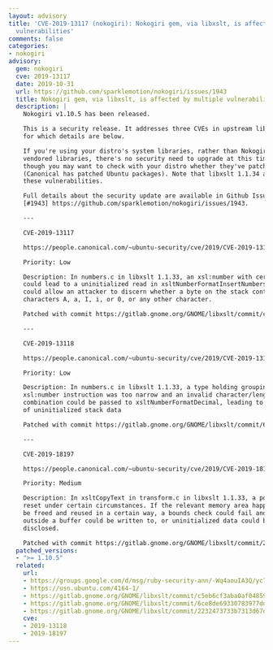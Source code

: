 ```yaml
---
layout: advisory
title: 'CVE-2019-13117 (nokogiri): Nokogiri gem, via libxslt, is affected by multiple
  vulnerabilities'
comments: false
categories:
- nokogiri
advisory:
  gem: nokogiri
  cve: 2019-13117
  date: 2019-10-31
  url: https://github.com/sparklemotion/nokogiri/issues/1943
  title: Nokogiri gem, via libxslt, is affected by multiple vulnerabilities
  description: |
    Nokogiri v1.10.5 has been released.

    This is a security release. It addresses three CVEs in upstream libxml2,
    for which details are below.

    If you're using your distro's system libraries, rather than Nokogiri's
    vendored libraries, there's no security need to upgrade at this time,
    though you may want to check with your distro whether they've patched this
    (Canonical has patched Ubuntu packages). Note that libxslt 1.1.34 addresses
    these vulnerabilities.

    Full details about the security update are available in Github Issue
    [#1943] https://github.com/sparklemotion/nokogiri/issues/1943.

    ---

    CVE-2019-13117

    https://people.canonical.com/~ubuntu-security/cve/2019/CVE-2019-13117.html

    Priority: Low

    Description: In numbers.c in libxslt 1.1.33, an xsl:number with certain format strings
    could lead to a uninitialized read in xsltNumberFormatInsertNumbers. This
    could allow an attacker to discern whether a byte on the stack contains the
    characters A, a, I, i, or 0, or any other character.

    Patched with commit https://gitlab.gnome.org/GNOME/libxslt/commit/c5eb6cf3aba0af048596106ed839b4ae17ecbcb1

    ---

    CVE-2019-13118

    https://people.canonical.com/~ubuntu-security/cve/2019/CVE-2019-13118.html

    Priority: Low

    Description: In numbers.c in libxslt 1.1.33, a type holding grouping characters of an
    xsl:number instruction was too narrow and an invalid character/length
    combination could be passed to xsltNumberFormatDecimal, leading to a read
    of uninitialized stack data

    Patched with commit https://gitlab.gnome.org/GNOME/libxslt/commit/6ce8de69330783977dd14f6569419489875fb71b

    ---

    CVE-2019-18197

    https://people.canonical.com/~ubuntu-security/cve/2019/CVE-2019-18197.html

    Priority: Medium

    Description: In xsltCopyText in transform.c in libxslt 1.1.33, a pointer variable isn't
    reset under certain circumstances. If the relevant memory area happened to
    be freed and reused in a certain way, a bounds check could fail and memory
    outside a buffer could be written to, or uninitialized data could be
    disclosed.

    Patched with commit https://gitlab.gnome.org/GNOME/libxslt/commit/2232473733b7313d67de8836ea3b29eec6e8e285
  patched_versions:
  - ">= 1.10.5"
  related:
    url:
    - https://groups.google.com/d/msg/ruby-security-ann/-Wq4aouIA3Q/yc76ZHemBgAJ
    - https://usn.ubuntu.com/4164-1/
    - https://gitlab.gnome.org/GNOME/libxslt/commit/c5eb6cf3aba0af048596106ed839b4ae17ecbcb1
    - https://gitlab.gnome.org/GNOME/libxslt/commit/6ce8de69330783977dd14f6569419489875fb71b
    - https://gitlab.gnome.org/GNOME/libxslt/commit/2232473733b7313d67de8836ea3b29eec6e8e285
    cve:
    - 2019-13118
    - 2019-18197
---
```

